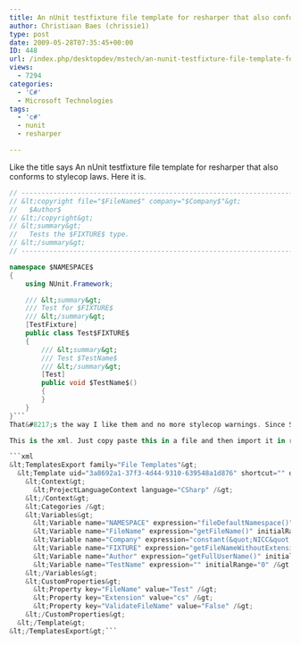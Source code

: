 ```yaml
---
title: An nUnit testfixture file template for resharper that also conforms to stylecop laws
author: Christiaan Baes (chrissie1)
type: post
date: 2009-05-28T07:35:45+00:00
ID: 448
url: /index.php/desktopdev/mstech/an-nunit-testfixture-file-template-for-r/
views:
  - 7294
categories:
  - 'C#'
  - Microsoft Technologies
tags:
  - 'c#'
  - nunit
  - resharper

---
```

Like the title says An nUnit testfixture file template for resharper that also conforms to stylecop laws. Here it is. 

```csharp
// --------------------------------------------------------------------------------------------------------------------
// &lt;copyright file="$FileName$" company="$Company$"&gt;
//   $Author$
// &lt;/copyright&gt;
// &lt;summary&gt;
//   Tests the $FIXTURE$ type.
// &lt;/summary&gt;
// --------------------------------------------------------------------------------------------------------------------

namespace $NAMESPACE$
{
    using NUnit.Framework;

    /// &lt;summary&gt;
    /// Test for $FIXTURE$
    /// &lt;/summary&gt;
    [TestFixture]
    public class Test$FIXTURE$
    {
        /// &lt;summary&gt;
        /// Test $TestName$
        /// &lt;/summary&gt;
        [Test]
        public void $TestName$()
        {
        }
    }
}```
That&#8217;s the way I like them and no more stylecop warnings. Since Stylecop doesn&#8217;t exist in VB.Net I don&#8217;t have the equivalent.

This is the xml. Just copy paste this in a file and then import it in resharper file templates.

```xml
&lt;TemplatesExport family="File Templates"&gt;
  &lt;Template uid="3a8692a1-37f3-4d44-9310-639548a1d876" shortcut="" description="NUnit Test Fixture" text="// --------------------------------------------------------------------------------------------------------------------&#xD;&#xA;// &lt;copyright file=&quot;$FileName$&quot; company=&quot;$Company$&quot;&gt;&#xD;&#xA;//   $Author$&#xD;&#xA;// &lt;/copyright&gt;&#xD;&#xA;// &lt;summary&gt;&#xD;&#xA;//   Tests the $FIXTURE$ type.&#xD;&#xA;// &lt;/summary&gt;&#xD;&#xA;// --------------------------------------------------------------------------------------------------------------------&#xD;&#xA;&#xD;&#xA;namespace $NAMESPACE$&#xD;&#xA;{&#xD;&#xA;    using NUnit.Framework;&#xD;&#xA;&#xD;&#xA;    /// &lt;summary&gt;&#xD;&#xA;    /// Test for $FIXTURE$&#xD;&#xA;    /// &lt;/summary&gt;&#xD;&#xA;    [TestFixture]&#xD;&#xA;    public class Test$FIXTURE$&#xD;&#xA;    {&#xD;&#xA;        /// &lt;summary&gt;&#xD;&#xA;        /// Test $TestName$&#xD;&#xA;        /// &lt;/summary&gt;&#xD;&#xA;        [Test]&#xD;&#xA;        public void $TestName$()&#xD;&#xA;        {&#xD;&#xA;        }&#xD;&#xA;    }&#xD;&#xA;}" reformat="True" shortenQualifiedReferences="True"&gt;
    &lt;Context&gt;
      &lt;ProjectLanguageContext language="CSharp" /&gt;
    &lt;/Context&gt;
    &lt;Categories /&gt;
    &lt;Variables&gt;
      &lt;Variable name="NAMESPACE" expression="fileDefaultNamespace()" initialRange="-1" /&gt;
      &lt;Variable name="FileName" expression="getFileName()" initialRange="0" /&gt;
      &lt;Variable name="Company" expression="constant(&quot;NICC&quot;)" initialRange="0" /&gt;
      &lt;Variable name="FIXTURE" expression="getFileNameWithoutExtension()" initialRange="-1" /&gt;
      &lt;Variable name="Author" expression="getFullUserName()" initialRange="0" /&gt;
      &lt;Variable name="TestName" expression="" initialRange="0" /&gt;
    &lt;/Variables&gt;
    &lt;CustomProperties&gt;
      &lt;Property key="FileName" value="Test" /&gt;
      &lt;Property key="Extension" value="cs" /&gt;
      &lt;Property key="ValidateFileName" value="False" /&gt;
    &lt;/CustomProperties&gt;
  &lt;/Template&gt;
&lt;/TemplatesExport&gt;```